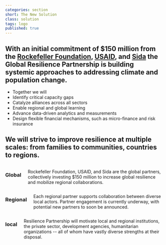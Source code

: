 ```yaml
---
categories: section
short: The New Solution
class: solution
tags: logo
published: true
---
```


## With an initial commitment of $150 million from the [Rockefeller Foundation](http://www.rockefellerfoundation.org/), [USAID](http://www.usaid.gov/), and [Sida](http://www.sida.se/English/) the Global Resilience Partnership is building systemic approaches to addressing climate and population change.

- Together we will
- Identify critical capacity gaps
- Catalyze alliances across all sectors
- Enable regional and global learning
- Advance data-driven analytics and measurements
- Design flexible financial mechanisms, such as micro-finance and risk insurance

##  We will strive to improve resilience at multiple scales: from families to communities, countries to regions.

<div class='row'>
	<div class='medium-4 columns'>
		<h3 class='clearfix'><span class='icon global'></span>Global</h3>
		<p>Rockefeller Foundation, USAID, and Sida are the global partners, collectively investing $150 million to increase global resilience and mobilize regional collaborations.</p>
	</div>
	<div class='medium-4 columns'>
		<h3 class='clearfix'><span class='icon regional'></span>Regional</h3>
		<p>Each regional partner supports collaboration between diverse local actors. Partner engagement is currently underway, with potential new partners to soon be announced.</p>
	</div>
	<div class='medium-4 columns'>
		<h3 class='clearfix'><span class='icon local'></span>local</h3>
		<p>Resilience Partnership will motivate local and regional institutions, the private sector, development agencies, humanitarian organizations -- all of whom have vastly diverse strengths at their disposal.</p>
	</div>
<div>
